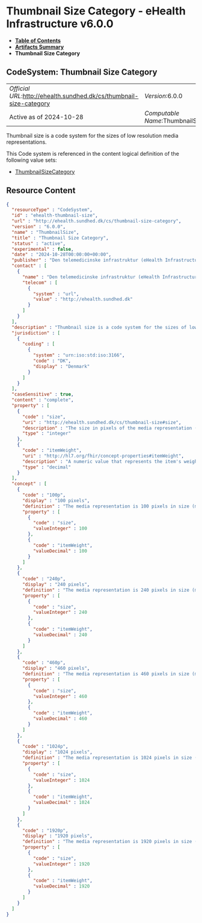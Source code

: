 # Thumbnail Size Category - eHealth Infrastructure v6.0.0

* [**Table of Contents**](toc.md)
* [**Artifacts Summary**](artifacts.md)
* **Thumbnail Size Category**

## CodeSystem: Thumbnail Size Category 

| | |
| :--- | :--- |
| *Official URL*:http://ehealth.sundhed.dk/cs/thumbnail-size-category | *Version*:6.0.0 |
| Active as of 2024-10-28 | *Computable Name*:ThumbnailSize |

 
Thumbnail size is a code system for the sizes of low resolution media representations. 

 This Code system is referenced in the content logical definition of the following value sets: 

* [ThumbnailSizeCategory](ValueSet-ehealth-thumbnail-size-category.md)



## Resource Content

```json
{
  "resourceType" : "CodeSystem",
  "id" : "ehealth-thumbnail-size",
  "url" : "http://ehealth.sundhed.dk/cs/thumbnail-size-category",
  "version" : "6.0.0",
  "name" : "ThumbnailSize",
  "title" : "Thumbnail Size Category",
  "status" : "active",
  "experimental" : false,
  "date" : "2024-10-28T00:00:00+00:00",
  "publisher" : "Den telemedicinske infrastruktur (eHealth Infrastructure)",
  "contact" : [
    {
      "name" : "Den telemedicinske infrastruktur (eHealth Infrastructure)",
      "telecom" : [
        {
          "system" : "url",
          "value" : "http://ehealth.sundhed.dk"
        }
      ]
    }
  ],
  "description" : "Thumbnail size is a code system for the sizes of low resolution media representations.",
  "jurisdiction" : [
    {
      "coding" : [
        {
          "system" : "urn:iso:std:iso:3166",
          "code" : "DK",
          "display" : "Denmark"
        }
      ]
    }
  ],
  "caseSensitive" : true,
  "content" : "complete",
  "property" : [
    {
      "code" : "size",
      "uri" : "http://ehealth.sundhed.dk/cs/thumbnail-size#size",
      "description" : "The size in pixels of the media representation (maximum of width or height)",
      "type" : "integer"
    },
    {
      "code" : "itemWeight",
      "uri" : "http://hl7.org/fhir/concept-properties#itemWeight",
      "description" : "A numeric value that represents the item's weight in a list",
      "type" : "decimal"
    }
  ],
  "concept" : [
    {
      "code" : "100p",
      "display" : "100 pixels",
      "definition" : "The media representation is 100 pixels in size (maximum of width or height)",
      "property" : [
        {
          "code" : "size",
          "valueInteger" : 100
        },
        {
          "code" : "itemWeight",
          "valueDecimal" : 100
        }
      ]
    },
    {
      "code" : "240p",
      "display" : "240 pixels",
      "definition" : "The media representation is 240 pixels in size (maximum of width or height)",
      "property" : [
        {
          "code" : "size",
          "valueInteger" : 240
        },
        {
          "code" : "itemWeight",
          "valueDecimal" : 240
        }
      ]
    },
    {
      "code" : "460p",
      "display" : "460 pixels",
      "definition" : "The media representation is 460 pixels in size (maximum of width or height)",
      "property" : [
        {
          "code" : "size",
          "valueInteger" : 460
        },
        {
          "code" : "itemWeight",
          "valueDecimal" : 460
        }
      ]
    },
    {
      "code" : "1024p",
      "display" : "1024 pixels",
      "definition" : "The media representation is 1024 pixels in size (maximum of width or height)",
      "property" : [
        {
          "code" : "size",
          "valueInteger" : 1024
        },
        {
          "code" : "itemWeight",
          "valueDecimal" : 1024
        }
      ]
    },
    {
      "code" : "1920p",
      "display" : "1920 pixels",
      "definition" : "The media representation is 1920 pixels in size (maximum of width or height)",
      "property" : [
        {
          "code" : "size",
          "valueInteger" : 1920
        },
        {
          "code" : "itemWeight",
          "valueDecimal" : 1920
        }
      ]
    }
  ]
}

```
